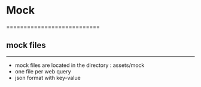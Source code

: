 # Mock #
===========================

## mock files ##
-------------------------

- mock files are located in the directory : assets/mock
- one file per web query
- json format with key-value

